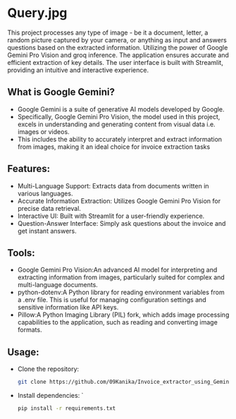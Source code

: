 # Query.jpg
This project processes any type of image - be it a document, letter, a random picture captured by your camera, or anything as input and answers questions based on the extracted information. Utilizing the power of Google Gemini Pro Vision and groq inference. The application ensures accurate and efficient extraction of key details. The user interface is built with Streamlit, providing an intuitive and interactive experience.

## What is Google Gemini?
* Google Gemini is a suite of generative AI models developed by Google. 
* Specifically, Google Gemini Pro Vision, the model used in this project, excels in understanding and generating content from visual data i.e. images or videos.
* This includes the ability to accurately interpret and extract information from images, making it an ideal choice for invoice extraction tasks

## Features:
* Multi-Language Support: Extracts data from documents written in various languages.
* Accurate Information Extraction: Utilizes Google Gemini Pro Vision for precise data retrieval.
* Interactive UI: Built with Streamlit for a user-friendly experience.
* Question-Answer Interface: Simply ask questions about the invoice and get instant answers.

## Tools:
* Google Gemini Pro Vision:An advanced AI model for interpreting and extracting information from images, particularly suited for complex and multi-language documents.
* python-dotenv:A Python library for reading environment variables from a .env file. This is useful for managing configuration settings and sensitive information like API keys.
* Pillow:A Python Imaging Library (PIL) fork, which adds image processing capabilities to the application, such as reading and converting image formats.

## Usage:
* Clone the repository:
  ```bash
  git clone https://github.com/09Kanika/Invoice_extractor_using_Gemini_pro.git
  ```
  
* Install dependencies: `
  ```bash
  pip install -r requirements.txt
  ```


